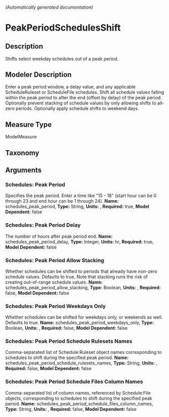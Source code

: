 

###### (Automatically generated documentation)

# PeakPeriodSchedulesShift

## Description
Shifts select weekday schedules out of a peak period.

## Modeler Description
Enter a peak period window, a delay value, and any applicable ScheduleRuleset or ScheduleFile schedules. Shift all schedule values falling within the peak period to after the end (offset by delay) of the peak period. Optionally prevent stacking of schedule values by only allowing shifts to all-zero periods. Optionally apply schedule shifts to weekend days.

## Measure Type
ModelMeasure

## Taxonomy


## Arguments


### Schedules: Peak Period
Specifies the peak period. Enter a time like "15 - 18" (start hour can be 0 through 23 and end hour can be 1 through 24).
**Name:** schedules_peak_period,
**Type:** String,
**Units:** ,
**Required:** true,
**Model Dependent:** false


### Schedules: Peak Period Delay
The number of hours after peak period end.
**Name:** schedules_peak_period_delay,
**Type:** Integer,
**Units:** hr,
**Required:** true,
**Model Dependent:** false


### Schedules: Peak Period Allow Stacking
Whether schedules can be shifted to periods that already have non-zero schedule values. Defaults to true. Note that stacking runs the risk of creating out-of-range schedule values.
**Name:** schedules_peak_period_allow_stacking,
**Type:** Boolean,
**Units:** ,
**Required:** false,
**Model Dependent:** false


### Schedules: Peak Period Weekdays Only
Whether schedules can be shifted for weekdays only, or weekends as well. Defaults to true.
**Name:** schedules_peak_period_weekdays_only,
**Type:** Boolean,
**Units:** ,
**Required:** false,
**Model Dependent:** false


### Schedules: Peak Period Schedule Rulesets Names
Comma-separated list of Schedule:Ruleset object names corresponding to schedules to shift during the specified peak period.
**Name:** schedules_peak_period_schedule_rulesets_names,
**Type:** String,
**Units:** ,
**Required:** false,
**Model Dependent:** false


### Schedules: Peak Period Schedule Files Column Names
Comma-separated list of column names, referenced by Schedule:File objects, corresponding to schedules to shift during the specified peak period.
**Name:** schedules_peak_period_schedule_files_column_names,
**Type:** String,
**Units:** ,
**Required:** false,
**Model Dependent:** false






